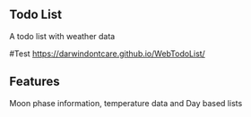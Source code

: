 ## Todo List
 A todo list with weather data 

#Test
https://darwindontcare.github.io/WebTodoList/

## Features
 Moon phase information, temperature data and Day based lists 
